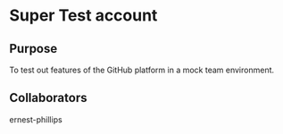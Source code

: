 # Super Test account

## Purpose
To test out features of the GitHub platform in a mock team environment.


## Collaborators
ernest-phillips
